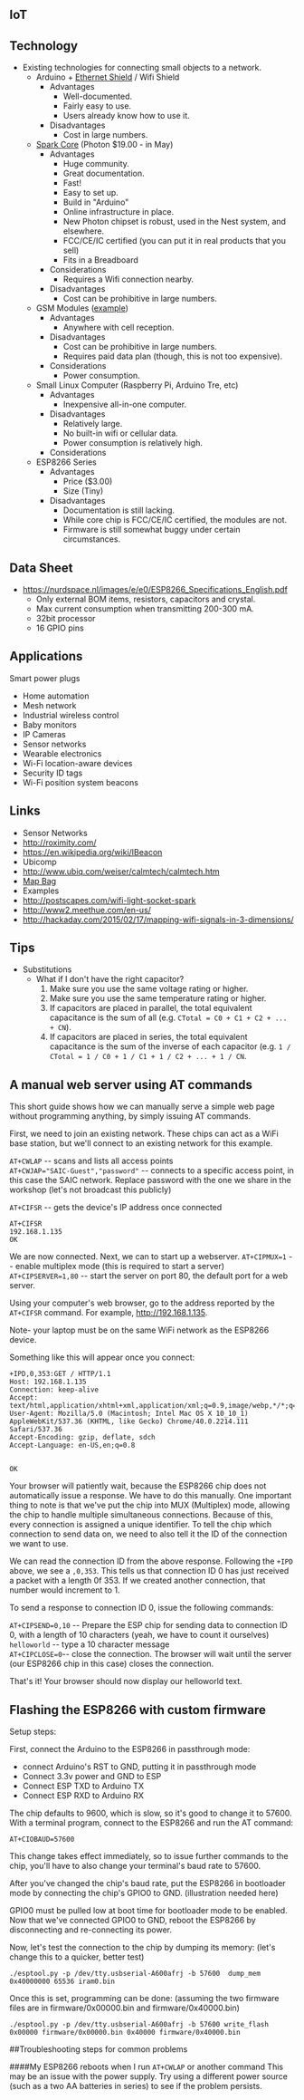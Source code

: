 ## IoT

## Technology
- Existing technologies for connecting small objects to a network.
  - Arduino + [Ethernet Shield](https://www.adafruit.com/products/201) / Wifi Shield
    - Advantages
       - Well-documented.
       - Fairly easy to use.
       - Users already know how to use it.
    - Disadvantages
       - Cost in large numbers.
  - [Spark Core](http://spark.io) (Photon $19.00 - in May)
    - Advantages
      - Huge community.
      - Great documentation.
      - Fast!
      - Easy to set up.
      - Build in "Arduino"
      - Online infrastructure in place.
      - New Photon chipset is robust, used in the Nest system, and elsewhere.
      - FCC/CE/IC certified (you can put it in real products that you sell)
      - Fits in a Breadboard
    - Considerations
      - Requires a Wifi connection nearby.
    - Disadvantages
      - Cost can be prohibitive in large numbers.
  - GSM Modules ([example](https://www.adafruit.com/product/1946))
    - Advantages
      - Anywhere with cell reception.
    - Disadvantages
      - Cost can be prohibitive in large numbers.
      - Requires paid data plan (though, this is not too expensive).
    - Considerations
      - Power consumption.
  - Small Linux Computer (Raspberry Pi, Arduino Tre, etc)
    - Advantages
      - Inexpensive all-in-one computer.
    - Disadvantages
      - Relatively large.
      - No built-in wifi or cellular data.
      - Power consumption is relatively high.
    - Considerations
  - ESP8266 Series
    - Advantages
      - Price ($3.00)
      - Size (Tiny)
    - Disadvantages
      - Documentation is still lacking.
      - While core chip is FCC/CE/IC certified, the modules are not.
      - Firmware is still somewhat buggy under certain circumstances.

## Data Sheet
- https://nurdspace.nl/images/e/e0/ESP8266_Specifications_English.pdf
  - Only external BOM items, resistors, capacitors and crystal.
  - Max current consumption when transmitting 200-300 mA.
  - 32bit processor
  - 16 GPIO pins

## Applications
Smart power plugs
- Home automation
- Mesh network
- Industrial wireless control
- Baby monitors
- IP Cameras
- Sensor networks
- Wearable electronics
- Wi-Fi location-aware devices
- Security ID tags
- Wi-Fi position system beacons

## Links
- Sensor Networks
 - http://roximity.com/
 - https://en.wikipedia.org/wiki/IBeacon
- Ubicomp
 - http://www.ubiq.com/weiser/calmtech/calmtech.htm
 - [Map Bag](http://www.joshbillions.org/post/3974357210/mapbag)
- Examples
 - http://postscapes.com/wifi-light-socket-spark
 - http://www2.meethue.com/en-us/
 - http://hackaday.com/2015/02/17/mapping-wifi-signals-in-3-dimensions/

## Tips
- Substitutions
  - What if I don't have the right capacitor?
    1. Make sure you use the same voltage rating or higher.
    1. Make sure you use the same temperature rating or higher.
    1. If capacitors are placed in parallel, the total equivalent capacitance is the sum of all (e.g. `CTotal = C0 + C1 + C2 + ... + CN`).
    1. If capacitors are placed in series, the total equivalent capacitance is the sum of the inverse of each capacitor (e.g. `1 / CTotal = 1 / C0 + 1 / C1 + 1 / C2 + ... + 1 / CN`.

## A manual web server using AT commands

This short guide shows how we can manually serve a simple web page without programming anything, by simply issuing AT commands.

First, we need to join an existing network. These chips can act as a WiFi base station, but we'll connect to an existing network for this example.

`AT+CWLAP`  -- scans and lists all access points  
`AT+CWJAP="SAIC-Guest","password"` -- connects to a specific access point, in this case the SAIC network. Replace password with the one we share in the workshop (let's not broadcast this publicly)  

`AT+CIFSR` -- gets the device's IP address once connected  

	AT+CIFSR
	192.168.1.135
	OK

We are now connected. Next, we can to start up a webserver.
`AT+CIPMUX=1` -- enable multiplex mode (this is required to start a server)
`AT+CIPSERVER=1,80`  -- start the server on port 80, the default port for a web server.

Using your computer's web browser, go to the address reported by the `AT+CIFSR` command. For example, http://192.168.1.135.

Note- your laptop must be on the same WiFi network as the ESP8266 device.

Something like this will appear once you connect:

```
+IPD,0,353:GET / HTTP/1.1
Host: 192.168.1.135
Connection: keep-alive
Accept: text/html,application/xhtml+xml,application/xml;q=0.9,image/webp,*/*;q=0.8
User-Agent: Mozilla/5.0 (Macintosh; Intel Mac OS X 10_10_1) AppleWebKit/537.36 (KHTML, like Gecko) Chrome/40.0.2214.111 Safari/537.36
Accept-Encoding: gzip, deflate, sdch
Accept-Language: en-US,en;q=0.8


OK
```

Your browser will patiently wait, because the ESP8266 chip does not automatically issue a response. We have to do this manually. One important thing to note is that we've put the chip into MUX (Multiplex) mode, allowing the chip to handle multiple simultaneous connections. Because of this, every connection is assigned a unique identifier. To tell the chip which connection to send data on, we need to also tell it the ID of the connection we want to use.

We can read the connection ID from the above response. Following the `+IPD` above, we see a `,0,353`. This tells us that connection ID 0 has just received a packet with a length 0f 353. If we created another connection, that number would increment to 1.

To send a response to connection ID 0, issue the following commands:

`AT+CIPSEND=0,10` -- Prepare the ESP chip for sending data to connection ID 0, with a length of 10 characters (yeah, we have to count it ourselves)  
`helloworld` -- type a 10 character message  
`AT+CIPCLOSE=0`-- close the connection. The browser will wait until the server (our ESP8266 chip in this case) closes the connection.  

That's it! Your browser should now display our helloworld text.

## Flashing the ESP8266 with custom firmware

Setup steps:

First, connect the Arduino to the ESP8266 in passthrough mode:

* connect Arduino's RST to GND, putting it in passthrough mode
* Connect 3.3v power and GND to ESP
* Connect ESP TXD to Arduino TX
* Connect ESP RXD to Arduino RX

The chip defaults to 9600, which is slow, so it's good to change it to 57600. With a terminal program, connect to the ESP8266 and run the AT command:

`AT+CIOBAUD=57600`

This change takes effect immediately, so to issue further commands to the chip, you'll have to also change your terminal's baud rate to 57600.

After you've changed the chip's baud rate, put the ESP8266 in bootloader mode by connecting the chip's GPIO0 to GND. (illustration needed here)

GPIO0 must be pulled low at boot time for bootloader mode to be enabled. Now that we've connected GPIO0 to GND, reboot the ESP8266 by disconnecting and re-connecting its power.


Now, let's test the connection to the chip by dumping its memory: (let's change this to a quicker, better test)

`./esptool.py -p /dev/tty.usbserial-A600afrj -b 57600  dump_mem 0x40000000 65536 iram0.bin`


Once this is set, programming can be done:
(assuming the two firmware files are in firmware/0x00000.bin and firmware/0x40000.bin)

`./esptool.py -p /dev/tty.usbserial-A600afrj -b 57600 write_flash 0x00000 firmware/0x00000.bin 0x40000 firmware/0x40000.bin`


##Troubleshooting steps for common problems

####My ESP8266 reboots when I run `AT+CWLAP` or another command
This may be an issue with the power supply. Try using a different power source (such as a two AA batteries in series) to see if the problem persists.
